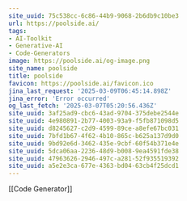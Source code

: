 ```yaml
---
site_uuid: 75c538cc-6c86-44b9-9068-2b6db9c10be3
url: https://poolside.ai/
tags:
- AI-Toolkit
- Generative-AI
- Code-Generators
image: https://poolside.ai/og-image.png
site_name: poolside
title: poolside
favicon: https://poolside.ai/favicon.ico
jina_last_request: '2025-03-09T06:45:14.898Z'
jina_error: 'Error occurred'
og_last_fetch: '2025-03-07T05:20:56.436Z'
site_uuid: 3af25ad9-cbc6-43ad-9704-375debe2544e
site_uuid: 4e980891-2b77-4003-93a9-f5fb871098d5
site_uuid: d8245627-c2d9-4599-89ce-a8efe67bc031
site_uuid: 7bfd1b67-4f62-4b10-865c-b625a137d9d0
site_uuid: 9bd92e6d-3462-435e-9cbf-60f54b371e4e
site_uuid: 5dca06aa-2236-48d9-b008-9ea4591fde38
site_uuid: 47963626-2946-497c-a281-52f935519392
site_uuid: a5e2e3ca-677e-4363-bd04-63cb4f25dcd1
---
```

[[Code Generator]]
